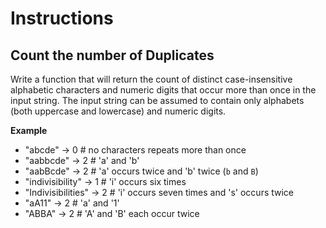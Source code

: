 # Instructions

## Count the number of Duplicates

Write a function that will return the count of distinct case-insensitive alphabetic characters and numeric digits that occur more than once in the input string. The input string can be assumed to contain only alphabets (both uppercase and lowercase) and numeric digits.

**Example**

- "abcde" -> 0 # no characters repeats more than once
- "aabbcde" -> 2 # 'a' and 'b'
- "aabBcde" -> 2 # 'a' occurs twice and 'b' twice (`b` and `B`)
- "indivisibility" -> 1 # 'i' occurs six times
- "Indivisibilities" -> 2 # 'i' occurs seven times and 's' occurs twice
- "aA11" -> 2 # 'a' and '1'
- "ABBA" -> 2 # 'A' and 'B' each occur twice